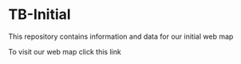 # TB-Initial
This repository contains information and data for our initial web map

To visit our web map click this link
